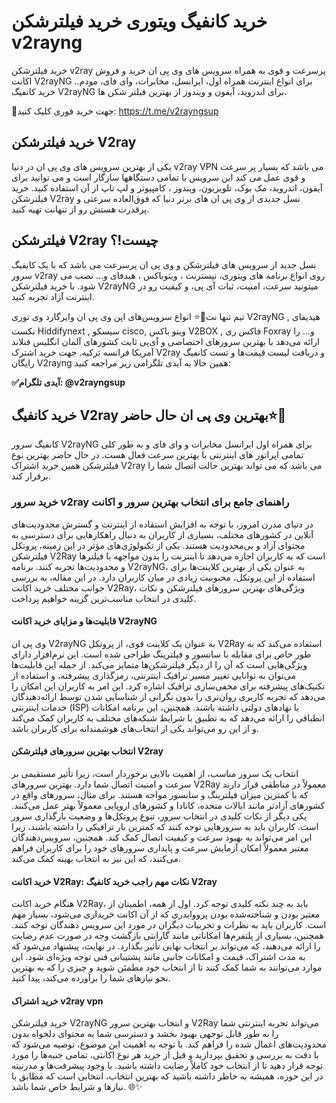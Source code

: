 # خرید کانفیگ ویتوری خرید فیلترشکن v2rayng
خرید فیلترشکن v2ray پرسرعت و قوی به همراه سرویس های وی پی ان خرید و فروش اکانت V2rayNG برای انواع اینترنت همراه اول، ایرانسل، مخابرات، وای فای، مودم.. خرید کانفیگ V2rayNG برای اندروید، آیفون و ویندوز از بهترین فیلتر شکن ها.

🔵جهت خرید فوری کلیک کنید: https://t.me/v2rayngsup
## خرید فیلترشکن V2ray
یکی از بهترین سرویس های وی پی ان در دنیا v2ray VPN می باشد که بسیار پر سرعت و قوی عمل می کند این سرویس با تمامی دستگاهها سازگار است و می توانید برای آیفون، اندروید، مک بوک، تلویزیون، ویندوز ، کامپیوتر و لپ تاپ از آن استفاده کنید. خرید فیلترشکن V2ray نسل جدیدی از وی پی ان های برتر دنیا که فوق‌العاده سرعتی و پرقدرت هستش رو از تنهانت تهیه کنید.
## فیلترشکن V2ray چیست!؟
نسل جدید از سرویس های فیلترشکن و وی پی ان پرسرعت می باشد که با یک کانفیگ سرور v2ray روی انواع برنامه های ویتوری، نپسترنت ، ویتوباکس ، هیدفای و... نصب می شود. با خرید فیلترشکن V2rayNG میتونید سرعت، امنیت، ثبات آی پی، و کیفیت رو در اینترنت آزاد تجربه کنید.

تیم تنها نت🚀⭐ انواع سرویس‌های اپن وی پی ان وایرگارد وی توری V2rayNG , هیدیفای نکست Hiddifynext , سیسکو cisco, ویتو باکس V2BOX , فاکس ری Foxray و... را ارائه می‌دهد با بهترین سرورهای اختصاصی و آی‌پی ثابت کشورهای آلمان انگلیس فنلاند آمریکا فرانسه ترکیه. 
جهت خرید اشترک V2ray و دریافت لیست قیمت‌ها و تست کانفیگ رایگان V2rayng همین حالا به آیدی تلگرامی زیر مراجعه کنید: 

**✅آیدی تلگرام: @v2rayngsup**

## خرید کانفیگ V2ray بهترین وی پی ان حال حاضر⭐🚀
کانفیگ سرور V2rayNG برای همراه اول ایرانسل مخابرات و وای فای و به طور کلی تمامی اپراتور های اینترنتی با بهترین سرعت فعال هست. در حال حاضر بهترین نوع فیلترشکن همین خرید اشتراک V2ray  می باشد که می تواند بهترین حالت اتصال شما را برقرار کند.
### خرید سرور v2ray راهنمای جامع برای انتخاب بهترین سرور و اکانت

در دنیای مدرن امروز، با توجه به افزایش استفاده از اینترنت و گسترش محدودیت‌های آنلاین در کشورهای مختلف، بسیاری از کاربران به دنبال راهکارهایی برای دسترسی به محتوای آزاد و بی‌محدودیت هستند. یکی از تکنولوژی‌های مؤثر در این زمینه، پروتکل فیلترشکن V2Ray است که به کاربران اجازه می‌دهد تا اینترنت را بدون مواجهه با فیلترها و محدودیت‌ها تجربه کنند. برنامه V2rayNG، به عنوان یکی از بهترین کلاینت‌ها برای استفاده از این پروتکل، محبوبیت زیادی در میان کاربران دارد. در این مقاله، به بررسی جوانب مختلف خرید اکانت V2Ray، ویژگی‌های بهترین سرورهای فیلترشکن و نکات کلیدی در انتخاب مناسب‌ترین گزینه خواهیم پرداخت.

#### قابلیت‌ها و مزایای خرید اکانت V2rayNG

وی پی ان V2rayNG به عنوان یک کلاینت قوی، از پروتکل V2Ray استفاده می‌کند که به طور خاص برای مقابله با سانسور و فیلترینگ طراحی شده است. این نرم‌افزار دارای ویژگی‌هایی است که آن را از دیگر فیلترشکن‌ها متمایز می‌کند. از جمله این قابلیت‌ها می‌توان به توانایی تغییر مسیر ترافیک اینترنتی، رمزگذاری پیشرفته، و استفاده از تکنیک‌های پیشرفته برای مخفی‌سازی ترافیک اشاره کرد. این امر به کاربران این امکان را می‌دهد که تجربه کاربری روان‌تری را بدون نگرانی از شناسایی شدن توسط ارائه‌دهندگان خدمات اینترنتی (ISP) یا نهادهای دولتی داشته باشند. همچنین، این برنامه امکانات انطباقی را ارائه می‌دهد که به تطبیق با شرایط شبکه‌های مختلف به کاربران کمک می‌کند و از این رو می‌تواند یکی از انتخاب‌های هوشمندانه برای کاربران باشد.

#### انتخاب بهترین سرورهای فیلترشکن V2ray

انتخاب یک سرور مناسب، از اهمیت بالایی برخوردار است، زیرا تأثیر مستقیمی بر سرعت و امنیت اتصال شما دارد. بهترین سرورهای V2Ray معمولاً در مناطقی قرار دارند که با کمترین میزان فیلترینگ و سانسور مواجه هستند. برای مثال، سرورهای واقع در کشورهای آزادتر مانند ایالات متحده، کانادا و کشورهای اروپایی معمولاً بهتر عمل می‌کنند. یکی دیگر از نکات کلیدی در انتخاب سرور، تنوع پروتکل‌ها و وضعیت بارگذاری سرور است. کاربران باید به سرورهایی توجه کنند که کمترین بار ترافیکی را داشته باشند، زیرا این امر می‌تواند به بهبود سرعت و کیفیت اتصال کمک کند. همچنین، سرویس‌دهندگان معتبر معمولاً امکان آزمایش سرعت و پایداری سرورهای خود را برای کاربران فراهم می‌کنند، که این نیز به انتخاب بهینه کمک می‌کند.

#### خرید اکانت V2Ray: نکات مهم راجب خرید کانفیگ V2ray

هنگام خرید اکانت V2Ray، باید به چند نکته کلیدی توجه کرد. اول از همه، اطمینان از معتبر بودن و شناخته‌شده بودن پرووایدری که از آن اکانت خریداری می‌شود، بسیار مهم است. کاربران باید به نظرات و تجربیات دیگران در مورد این سرویس‌ دهندگان توجه کنند. همچنین، بسیاری از پلتفرم‌ها امکاناتی مانند گارانتی بازگشت وجه در صورت عدم رضایت را ارائه می‌دهند، که می‌تواند بر انتخاب نهایی تأثیر بگذارد. در نهایت، پیشنهاد می‌شود که به مدت اشتراک، قیمت و امکانات جانبی مانند پشتیبانی فنی توجه ویژه‌ای شود. این موارد می‌توانند به شما کمک کنند تا از انتخاب خود مطمئن شوید و چیزی را که به بهترین نحو نیازهای شما را برآورده می‌کند، پیدا کنید.

#### خرید اشتراک v2ray vpn

خرید فیلترشکن V2rayNG و انتخاب بهترین سرور V2Ray می‌تواند تجربه اینترنتی شما را به طور قابل توجهی بهبود بخشد و دسترسی شما به محتوای دلخواه بدون محدودیت‌های اعمال شده را فراهم کند. با توجه به اهمیت این موضوع، توصیه می‌شود که با دقت به بررسی و تحقیق بپردازید و قبل از خرید هر نوع اکانتی، تمامی جنبه‌ها را مورد توجه قرار دهید تا از انتخاب خود کاملاً رضایت داشته باشید. با وجود پیشرفت‌ها و مدرنیته در این حوزه، همیشه به خاطر داشته باشید که بهترین انتخاب، انتخابی است که مطابق با نیازها و شرایط خاص شما باشد. 🌐✨
